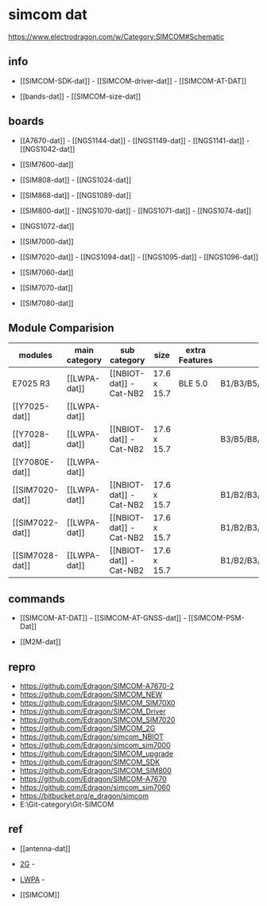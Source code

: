 
# simcom dat 

https://www.electrodragon.com/w/Category:SIMCOM#Schematic

## info 

- [[SIMCOM-SDK-dat]] - [[SIMCOM-driver-dat]] - [[SIMCOM-AT-DAT]] 

- [[bands-dat]] - [[SIMCOM-size-dat]]


## boards 

- [[A7670-dat]] - [[NGS1144-dat]] - [[NGS1149-dat]] - [[NGS1141-dat]] - [[NGS1042-dat]]

- [[SIM7600-dat]]

- [[SIM808-dat]] - [[NGS1024-dat]]
  
- [[SIM868-dat]] - [[NGS1089-dat]]

- [[SIM800-dat]] - [[NGS1070-dat]] - [[NGS1071-dat]] - [[NGS1074-dat]]
  
- [[NGS1072-dat]]
  
- [[SIM7000-dat]]
  
- [[SIM7020-dat]] - [[NGS1094-dat]] - [[NGS1095-dat]] - [[NGS1096-dat]]

- [[SIM7060-dat]]

- [[SIM7070-dat]]
  
- [[SIM7080-dat]]


## Module Comparision 

| modules         | main category | sub category            | size        | extra Features | bands                                                                 |
| --------------- | ------------- | ----------------------- | ----------- | -------------- | --------------------------------------------------------------------- |
| E7025 R3        | [[LWPA-dat]]  | [[NBIOT-dat]] - Cat-NB2 | 17.6 x 15.7 | BLE 5.0        | B1/B3/B5/B8/B20/B28                                                   |
| [[Y7025-dat]]   | [[LWPA-dat]]  |                         |             |                |                                                                       |
| [[Y7028-dat]]   | [[LWPA-dat]]  | [[NBIOT-dat]] - Cat-NB2 | 17.6 x 15.7 |                | B3/B5/B8/B20/B28                                                      |
| [[Y7080E-dat]]  | [[LWPA-dat]]  |                         |             |                |                                                                       |
| [[SIM7020-dat]] | [[LWPA-dat]]  | [[NBIOT-dat]] - Cat-NB2 | 17.6 x 15.7 |                | B1/B2/B3/B4/B5/B8/B12/B13/B14/B17/B18/B19/B20/B25/B26/B28/B66/B70/B85 |
| [[SIM7022-dat]] | [[LWPA-dat]]  | [[NBIOT-dat]] - Cat-NB2 | 17.6 x 15.7 |                | B1/B2/B3/B4/B5/B8/B12/B13/B14/B17/B18/B19/B20/B25/B26/B28/B66/B70/B85 |
| [[SIM7028-dat]] | [[LWPA-dat]]  | [[NBIOT-dat]] - Cat-NB2 | 17.6 x 15.7 |                | B1/B2/B3/B4/B5/B8/B12/B13/B14/B17/B18/B19/B20/B25/B26/B28/B66/B70/B85 |





## commands 

- [[SIMCOM-AT-DAT]] - [[SIMCOM-AT-GNSS-dat]] - [[SIMCOM-PSM-Dat]]

- [[M2M-dat]]


## repro 

- https://github.com/Edragon/SIMCOM-A7670-2
- https://github.com/Edragon/SIMCOM_NEW
- https://github.com/Edragon/SIMCOM_SIM70X0
- https://github.com/Edragon/SIMCOM_Driver
- https://github.com/Edragon/SIMCOM_SIM7020
- https://github.com/Edragon/SIMCOM_2G
- https://github.com/Edragon/simcom_NBIOT
- https://github.com/Edragon/simcom_sim7000
- https://github.com/Edragon/SIMCOM_upgrade
- https://github.com/Edragon/SIMCOM_SDK
- https://github.com/Edragon/SIMCOM_SIM800
- https://github.com/Edragon/SIMCOM-A7670
- https://github.com/Edragon/simcom_sim7060
- https://bitbucket.org/e_dragon/simcom
- E:\Git-category\Git-SIMCOM


## ref 

- [[antenna-dat]]

- [2G](https://www.simcom.com/module/2g.html#place) - 

- [LWPA](https://en.simcom.com/module/lpwa.html) - 

- [[SIMCOM]]